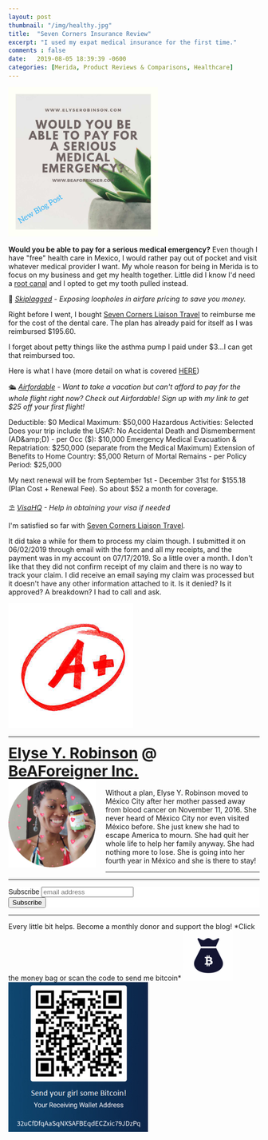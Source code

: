 ```yaml
---
layout: post
thumbnail: "/img/healthy.jpg"
title:  "Seven Corners Insurance Review"
excerpt: "I used my expat medical insurance for the first time."
comments : false
date:   2019-08-05 18:39:39 -0600
categories: [Merida, Product Reviews & Comparisons, Healthcare]
---
```


<img src="/img/healthy.jpg" width="300" height="300" alt="Healthy">

<strong>Would you be able to pay for a serious medical emergency?</strong> Even though I have "free" health care in Mexico, I would rather pay out of pocket and visit whatever medical provider I want. My whole reason for being in Merida is to focus on my business and get my health together. Little did I know I'd need a <a href="https://elyserobinson.com/dental-care" target="_blank">root canal</a> and I opted to get my tooth pulled instead.

🎠 <i><a href="https://skiplagged.com/r/elyser" target="_blank">Skiplagged</a> - Exposing loopholes in airfare pricing to save you money.</i><br>

Right before I went, I bought <a href="https://www.sevencorners.com?a=7EA9D670-6805-4F0F-AB1C-804BD2C35B7D&z=HGP2SEQ" target="_blank">Seven Corners Liaison Travel</a> to reimburse me for the cost of the dental care. The plan has already paid for itself as I was reimbursed $195.60.

I forget about petty things like the asthma pump I paid under $3...I can get that reimbursed too.

Here is what I have (more detail on what is covered <a href="https://www.sevencorners.com?a=7EA9D670-6805-4F0F-AB1C-804BD2C35B7D&z=HGP2SEQ" target="_blank">HERE</a>)

🛳️ <i><a href="https://www.airfordable.com/referred?referrer=5a68bfc9535a390036c934f7" target="_blank">Airfordable</a> - Want to take a vacation but can't afford to pay for the whole flight right now? Check out Airfordable! Sign up with my link to get $25 off your first flight!</i><br>

Deductible: $0
Medical Maximum: $50,000
Hazardous Activities: Selected
Does your trip include the USA?: No
Accidental Death and Dismemberment (AD&amp;D) - per Occ ($): $10,000
Emergency Medical Evacuation &amp; Repatriation: $250,000 (separate from the Medical Maximum)
Extension of Benefits to Home Country: $5,000
Return of Mortal Remains - per Policy Period: $25,000

My next renewal will be from September 1st - December 31st for $155.18 (Plan Cost + Renewal Fee). So about $52 a month for coverage.

⛱️ <i><a href="https://www.visahq.com/?a_aid=vaff9616" target="_blank">VisaHQ</a> - Help in obtaining your visa if needed</i><br>

I'm satisfied so far with <a href="https://www.sevencorners.com?a=7EA9D670-6805-4F0F-AB1C-804BD2C35B7D&z=HGP2SEQ" target="_blank">Seven Corners Liaison Travel</a>.

It did take a while for them to process my claim though. I submitted it on 06/02/2019 through email with the form and all my receipts, and the payment was in my account on 07/17/2019. So a little over a month. I don't like that they did not confirm receipt of my claim and there is no way to track your claim. I did receive an email saying my claim was processed but it doesn't have any other information attached to it. Is it denied? Is it approved? A breakdown? I had to call and ask.

<img src="/img/grade.jpg" width="250" height="250" />

<hr>

<div style="font-size: 30px; font-weight: bold;"><a href="https://elyserobinson.com" target="_blank">Elyse Y. Robinson</a> @ <a href="https://www.beaforeigner.com" target="_blank">BeAForeigner Inc.</a></div>
<div style="float: left; padding: 0 20px 20px 0;"><img src="/img/me86.gif" width="175" height="175" alt="Elyse Y. Robinson"></div>
<br>
Without a plan, Elyse Y. Robinson moved to México City after her mother passed away from blood cancer on November 11, 2016. She never heard of México City nor even visited México before. She just knew she had to escape America to mourn. She had quit her whole life to help her family anyway. She had nothing more to lose. She is going into her fourth year in México and she is there to stay!

<hr>

<div class="sharethis-inline-share-buttons"></div>

<hr>

<!-- Begin Mailchimp Signup Form -->
<link href="//cdn-images.mailchimp.com/embedcode/horizontal-slim-10_7.css" rel="stylesheet" type="text/css">
<style type="text/css">
	#mc_embed_signup{background:#fff; clear:left; font:14px Helvetica,Arial,sans-serif; width:100%;}
	/* Add your own Mailchimp form style overrides in your site stylesheet or in this style block.
	   We recommend moving this block and the preceding CSS link to the HEAD of your HTML file. */
</style>
<div id="mc_embed_signup">
<form action="https://elyserobinson.us14.list-manage.com/subscribe/post?u=d8681ae8829338461cc453b4a&amp;id=f1fd37520f" method="post" id="mc-embedded-subscribe-form" name="mc-embedded-subscribe-form" class="validate" target="_blank" novalidate>
    <div id="mc_embed_signup_scroll">
	<label for="mce-EMAIL">Subscribe</label>
	<input type="email" value="" name="EMAIL" class="email" id="mce-EMAIL" placeholder="email address" required>
    <!-- real people should not fill this in and expect good things - do not remove this or risk form bot signups-->
    <div style="position: absolute; left: -5000px;" aria-hidden="true"><input type="text" name="b_d8681ae8829338461cc453b4a_f1fd37520f" tabindex="-1" value=""></div>
    <div class="clear"><input type="submit" value="Subscribe" name="subscribe" id="mc-embedded-subscribe" class="button"></div>
    </div>
</form>
</div>

<!--End mc_embed_signup-->

<hr>

<div class="text-align: center">
Every little bit helps. Become a monthly donor and support the blog! *Click the money bag or scan the code to send me bitcoin*
<a href="https://liberapay.com/elyserobinson" target="_blank"><img src="/img/419_money_bag_BTC_solid.gif" width="100" height="100" alt="Love Elyse? Send some money!"></a>

<picture>
  <source srcset="/img/bitcoin.webp" type="image/webp">
  <source srcset="/img/bitcoin.jpeg" type="image/jpeg">
  <img src="/img/bitcoin.jpeg" width="280" height="300" alt="Love Elyse? Send some bitcoin!">
</picture>
</div>

